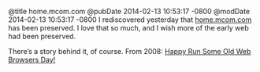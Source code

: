 @title home.mcom.com
@pubDate 2014-02-13 10:53:17 -0800
@modDate 2014-02-13 10:53:17 -0800
I rediscovered yesterday that <a href="http://home.mcom.com/">home.mcom.com</a> has been preserved. I love that so much, and I wish more of the early web had been preserved.

There’s a story behind it, of course. From 2008: <a href="http://www.jwz.org/blog/2008/03/happy-run-some-old-web-browsers-day/">Happy Run Some Old Web Browsers Day!</a>
